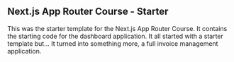 ## Next.js App Router Course - Starter

This was the starter template for the Next.js App Router Course. It contains the starting code for the dashboard application.
It all started with a starter template but...
It turned into something more, a full invoice management application.
